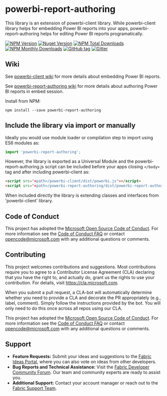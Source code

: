# powerbi-report-authoring

This library is an extension of powerbi-client library.
While powerbi-client library helps for embedding Power BI reports into your apps, powerbi-report-authoring helps for editing Power BI reports programatically.

[![NPM Version](https://img.shields.io/npm/v/powerbi-report-authoring.svg)](https://www.npmjs.com/package/powerbi-report-authoring/)
[![Nuget Version](https://img.shields.io/nuget/v/Microsoft.PowerBI.ReportAuthoring.svg)](https://www.nuget.org/packages/Microsoft.PowerBI.ReportAuthoring/)
[![NPM Total Downloads](https://img.shields.io/npm/dt/powerbi-report-authoring.svg)](https://www.npmjs.com/package/powerbi-Report-Authoring)
[![NPM Monthly Downloads](https://img.shields.io/npm/dm/powerbi-report-authoring.svg)](https://www.npmjs.com/package/powerbi-Report-Authoring)
[![GitHub tag](https://img.shields.io/github/tag/microsoft/powerbi-report-authoring.svg)](https://github.com/Microsoft/powerbi-report-authoring/tags)
[![Gitter](https://img.shields.io/gitter/room/Microsoft/powerbi-report-authoring.svg)](https://gitter.im/Microsoft/powerbi-report-authoring)

## Wiki

See [powerbi-client wiki](https://github.com/Microsoft/PowerBI-JavaScript/wiki) for more details about embedding Power BI reports.

See [powerbi-report-authoring wiki](https://github.com/microsoft/powerbi-report-authoring/wiki) for more details about authoring Power BI reports in embed session.

Install from NPM:

 `npm install --save powerbi-report-authoring`

## Include the library via import or manually

Ideally you would use module loader or compilation step to import using ES6 modules as:

``` javascript
import 'powerbi-report-authoring';
```

However, the library is exported as a Universal Module and the powerbi-report-authoring.js script can be included before your apps closing `</body>` tag and after including powerbi-client as:

``` html
<script src="<path>/powerbi-client/dist/powerbi.js"></script>
<script src="<path>/powerbi-report-authoring/dist/powerbi-report-authoring.js"></script>
```

When included directly the library is extending classes and interfaces from 'powerbi-client' library.

## Code of Conduct

This project has adopted the [Microsoft Open Source Code of Conduct](https://opensource.microsoft.com/codeofconduct/). For more information see the [Code of Conduct FAQ](https://opensource.microsoft.com/codeofconduct/faq/) or contact [opencode@microsoft.com](mailto:opencode@microsoft.com) with any additional questions or comments.

## Contributing

This project welcomes contributions and suggestions. Most contributions require you to agree to a
Contributor License Agreement (CLA) declaring that you have the right to, and actually do, grant us
the rights to use your contribution. For details, visit https://cla.microsoft.com.

When you submit a pull request, a CLA-bot will automatically determine whether you need to provide
a CLA and decorate the PR appropriately (e.g., label, comment). Simply follow the instructions
provided by the bot. You will only need to do this once across all repos using our CLA.

This project has adopted the [Microsoft Open Source Code of Conduct](https://opensource.microsoft.com/codeofconduct/).
For more information see the [Code of Conduct FAQ](https://opensource.microsoft.com/codeofconduct/faq/) or
contact [opencode@microsoft.com](mailto:opencode@microsoft.com) with any additional questions or comments.

## Support

- **Feature Requests:** Submit your ideas and suggestions to the [Fabric Ideas Portal](https://nam06.safelinks.protection.outlook.com/?url=https%3A%2F%2Fideas.fabric.microsoft.com%2F&data=05%7C02%7COr.Shemesh%40microsoft.com%7C72ccde64806a4ff4237b08dce610afa7%7C72f988bf86f141af91ab2d7cd011db47%7C1%7C0%7C638638206567959909%7CUnknown%7CTWFpbGZsb3d8eyJWIjoiMC4wLjAwMDAiLCJQIjoiV2luMzIiLCJBTiI6Ik1haWwiLCJXVCI6Mn0%3D%7C0%7C%7C%7C&sdata=f8%2Blboxk11RF0P4KelMaE7FEUfStuxgUkTc8HiuBxr0%3D&reserved=0), where you can also vote on ideas from other developers.
- **Bug Reports and Technical Assistance:** Visit the [Fabric Developer Community Forum](https://nam06.safelinks.protection.outlook.com/?url=https%3A%2F%2Fcommunity.fabric.microsoft.com%2Ft5%2FDeveloper%2Fbd-p%2FDeveloper&data=05%7C02%7COr.Shemesh%40microsoft.com%7C66158ccfa9d0420897b808dce93e491f%7C72f988bf86f141af91ab2d7cd011db47%7C1%7C0%7C638641700929578580%7CUnknown%7CTWFpbGZsb3d8eyJWIjoiMC4wLjAwMDAiLCJQIjoiV2luMzIiLCJBTiI6Ik1haWwiLCJXVCI6Mn0%3D%7C0%7C%7C%7C&sdata=niYdcy8yLbG2X11WQhy3lkUgfboyYdT3oowYYfbtaDc%3D&reserved=0). Our team and community experts are ready to assist you.
- **Additional Support:** Contact your account manager or reach out to the [Fabric Support Team](https://support.fabric.microsoft.com/en-us/support/).
